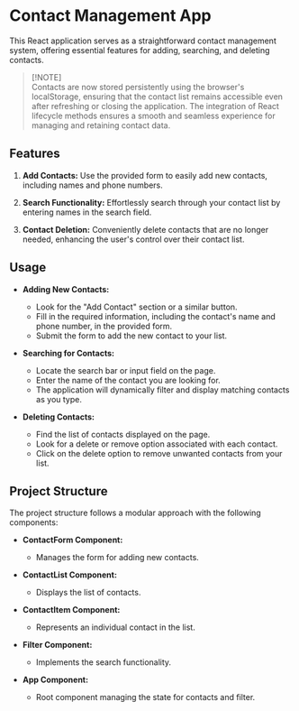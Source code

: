 # Contact Management App

This React application serves as a straightforward contact management system,
offering essential features for adding, searching, and deleting contacts.

> [!NOTE]\
> Contacts are now stored persistently using the browser's localStorage, ensuring
> that the contact list remains accessible even after refreshing or closing the application.
> The integration of React lifecycle methods ensures a smooth and seamless experience
> for managing and retaining contact data.

## Features

1. **Add Contacts:** Use the provided form to easily add new contacts, including
   names and phone numbers.

2. **Search Functionality:** Effortlessly search through your contact list by
   entering names in the search field.

3. **Contact Deletion:** Conveniently delete contacts that are no longer needed,
   enhancing the user's control over their contact list.

## Usage

- **Adding New Contacts:**

  - Look for the "Add Contact" section or a similar button.
  - Fill in the required information, including the contact's name and phone
    number, in the provided form.
  - Submit the form to add the new contact to your list.

- **Searching for Contacts:**

  - Locate the search bar or input field on the page.
  - Enter the name of the contact you are looking for.
  - The application will dynamically filter and display matching contacts as you
    type.

- **Deleting Contacts:**

  - Find the list of contacts displayed on the page.
  - Look for a delete or remove option associated with each contact.
  - Click on the delete option to remove unwanted contacts from your list.

## Project Structure

The project structure follows a modular approach with the following components:

- **ContactForm Component:**

  - Manages the form for adding new contacts.

- **ContactList Component:**

  - Displays the list of contacts.

- **ContactItem Component:**

  - Represents an individual contact in the list.

- **Filter Component:**

  - Implements the search functionality.

- **App Component:**
  - Root component managing the state for contacts and filter.
